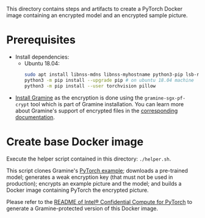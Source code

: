 This directory contains steps and artifacts to create a PyTorch Docker image containing an encrypted
model and an encrypted sample picture.

# Prerequisites
- Install dependencies:
    - Ubuntu 18.04:
        ```sh
        sudo apt install libnss-mdns libnss-myhostname python3-pip lsb-release
        python3 -m pip install --upgrade pip # on ubuntu 18.04 machine
        python3 -m pip install --user torchvision pillow
        ```
- [Install Gramine](https://gramine.readthedocs.io/en/stable/quickstart.html#install-gramine)
    as the encryption is done using the `gramine-sgx-pf-crypt` tool which is part of Gramine
    installation.
    You can learn more about Gramine's support of encrypted files in the
    [corresponding documentation](https://gramine.readthedocs.io/en/stable/manifest-syntax.html#encrypted-files).


# Create base Docker image

Execute the helper script contained in this directory: `./helper.sh`.

This script clones Gramine's [PyTorch example](https://github.com/gramineproject/examples/blob/master/pytorch/);
downloads a pre-trained model; generates a weak encryption key (that must not be used in
production); encrypts an example picture and the model; and builds a Docker image containing PyTorch
the encrypted picture.

Please refer to the [README of Intel® Confidential Compute for PyTorch](../README.md)
to generate a Gramine-protected version of this Docker image.
